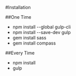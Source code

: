 #Installation

##One Time
- npm install --global gulp-cli
- npm install --save-dev gulp
- gem install sass
- gem install compass

##Every Time
- npm install
- gulp
